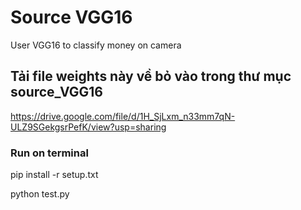 # Source VGG16
User VGG16 to classify money on camera

## Tải file weights này về bỏ vào trong thư mục source_VGG16
https://drive.google.com/file/d/1H_SjLxm_n33mm7qN-ULZ9SGekgsrPefK/view?usp=sharing


### Run on terminal
pip install -r setup.txt

python test.py
